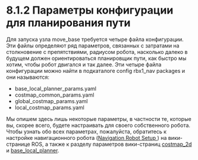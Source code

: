 # 8.1.2 Параметры конфигурации для планирования пути

Для запуска узла move\_base требуется четыре файла конфигурации. Эти файлы определяют ряд параметров, связанных с затратами на столкновение с препятствиями, радиусом робота, насколько далеко  в будущем должен ориентироваться планировщик пути, как быстро мы хотим, чтобы робот двигался и так далее. Эти четыре файла конфигурации можно найти в подкаталоге config  rbx1\_nav packages и они называются:

* base\_local\_planner\_params.yaml
*   costmap\_common\_params.yaml
* global\_costmap\_params.yaml
* local\_costmap\_params.yaml

Мы опишем здесь лишь некоторые параметры, в частности те, которые вы, скорее всего, будете настраивать для своего собственного робота. Чтобы узнать обо всех параметрах, пожалуйста, обратитесь к настройке навигационного робота \([Navigation Robot Setup ](http://wiki.ros.org/navigation/Tutorials/RobotSetup)\) на вики-странице ROS, а также к разделу параметров вики-страниц [costmap\_2d](http://wiki.ros.org/costmap_2d#Parameters) и [base\_local\_planner](http://wiki.ros.org/base_local_planner#Parameters).

